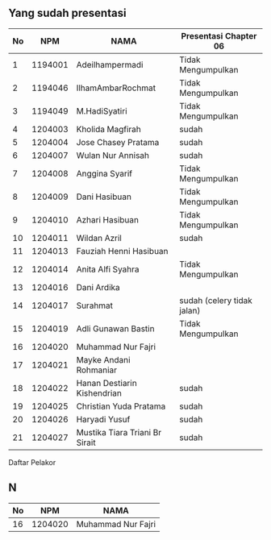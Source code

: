 
## Yang sudah presentasi


| No | NPM | NAMA | Presentasi Chapter 06 |
| -------- | -------- |-------- |-------- |
| 1 | 1194001 | Adeilhampermadi |Tidak Mengumpulkan |
| 2 | 1194046 | IlhamAmbarRochmat |Tidak Mengumpulkan |
| 3 | 1194049 | M.HadiSyatiri |Tidak Mengumpulkan |
| 4 | 1204003 | Kholida Magfirah  |sudah|
| 5 | 1204004 | Jose Chasey Pratama |sudah|
| 6 | 1204007 | Wulan Nur Annisah  |sudah|
| 7 | 1204008 | Anggina Syarif  |Tidak Mengumpulkan |
| 8 | 1204009 | Dani Hasibuan |Tidak Mengumpulkan |
| 9 | 1204010 | Azhari Hasibuan |Tidak Mengumpulkan |
| 10 | 1204011 | Wildan Azril |sudah|
| 11 | 1204013 | Fauziah Henni Hasibuan ||
| 12 | 1204014 | Anita Alfi Syahra | Tidak Mengumpulkan |
| 13 | 1204016 | Dani Ardika  ||
| 14 | 1204017 | Surahmat   |sudah (celery tidak jalan)|
| 15 | 1204019 | Adli Gunawan Bastin  |Tidak Mengumpulkan |
| 16 | 1204020 | Muhammad Nur Fajri  ||
| 17 | 1204021 | Mayke Andani Rohmaniar  ||
| 18 | 1204022 | Hanan Destiarin Kishendrian  |sudah|
| 19 | 1204025 | Christian Yuda Pratama  |sudah|
| 20 | 1204026 | Haryadi Yusuf  |sudah|
| 21 | 1204027 | Mustika Tiara Triani Br Sirait  |sudah|

Daftar Pelakor 


## N
| No | NPM | NAMA |
| -------- | -------- |-------- |
| 16 | 1204020 | Muhammad Nur Fajri |












